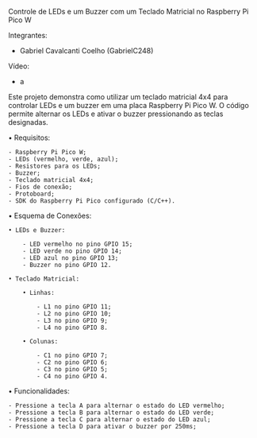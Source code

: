 Controle de LEDs e um Buzzer com um Teclado Matricial no Raspberry Pi Pico W

Integrantes:
- Gabriel Cavalcanti Coelho (GabrielC248)

Vídeo:
- a

Este projeto demonstra como utilizar um teclado matricial 4x4 para controlar LEDs e um buzzer em uma placa Raspberry Pi Pico W. O código permite alternar os LEDs e ativar o buzzer pressionando as teclas designadas.

• Requisitos:
    
    - Raspberry Pi Pico W;
    - LEDs (vermelho, verde, azul);
    - Resistores para os LEDs;
    - Buzzer;
    - Teclado matricial 4x4;
    - Fios de conexão;
    - Protoboard;
    - SDK do Raspberry Pi Pico configurado (C/C++).

• Esquema de Conexões:
    
    • LEDs e Buzzer:
        
        - LED vermelho no pino GPIO 15;
        - LED verde no pino GPIO 14;
        - LED azul no pino GPIO 13;
        - Buzzer no pino GPIO 12.
        
    • Teclado Matricial:
        
        • Linhas:
            
            - L1 no pino GPIO 11;
            - L2 no pino GPIO 10;
            - L3 no pino GPIO 9;
            - L4 no pino GPIO 8.
        
        • Colunas:
            
            - C1 no pino GPIO 7;
            - C2 no pino GPIO 6;
            - C3 no pino GPIO 5;
            - C4 no pino GPIO 4.

• Funcionalidades:
    
    - Pressione a tecla A para alternar o estado do LED vermelho;
    - Pressione a tecla B para alternar o estado do LED verde;
    - Pressione a tecla C para alternar o estado do LED azul;
    - Pressione a tecla D para ativar o buzzer por 250ms;
